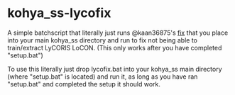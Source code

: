 # kohya_ss-lycofix
A simple batchscript that literally just runs @kaan36875's [fix](https://github.com/bmaltais/kohya_ss/issues/1129#issuecomment-1626372311) that you place into your main kohya_ss directory and run to fix not being able to train/extract LyCORIS LoCON.
(This only works after you have completed "setup.bat")

To use this literally just drop lycofix.bat into your kohya_ss main directory (where "setup.bat" is located) and run it, as long as you have ran "setup.bat" and completed the setup it should work.
